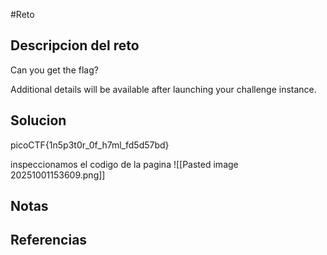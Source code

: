 #Reto 
## Descripcion del reto
Can you get the flag?

Additional details will be available after launching your challenge instance.
## Solucion
picoCTF{1n5p3t0r_0f_h7ml_fd5d57bd}

inspeccionamos el codigo de la pagina
![[Pasted image 20251001153609.png]]

## Notas

## Referencias
